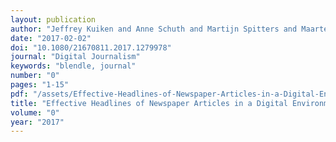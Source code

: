 ```yaml
---
layout: publication
author: "Jeffrey Kuiken and Anne Schuth and Martijn Spitters and Maarten Marx"
date: "2017-02-02"
doi: "10.1080/21670811.2017.1279978"
journal: "Digital Journalism"
keywords: "blendle, journal"
number: "0"
pages: "1-15"
pdf: "/assets/Effective-Headlines-of-Newspaper-Articles-in-a-Digital-Environment.pdf"
title: "Effective Headlines of Newspaper Articles in a Digital Environment"
volume: "0"
year: "2017"
---
```

